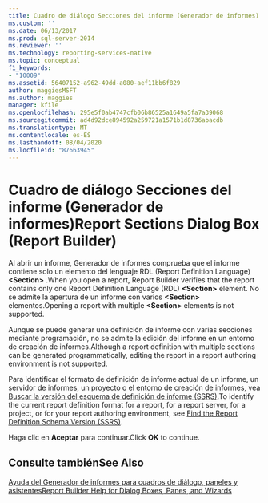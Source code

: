 ```yaml
---
title: Cuadro de diálogo Secciones del informe (Generador de informes) | Microsoft Docs
ms.custom: ''
ms.date: 06/13/2017
ms.prod: sql-server-2014
ms.reviewer: ''
ms.technology: reporting-services-native
ms.topic: conceptual
f1_keywords:
- "10009"
ms.assetid: 56407152-a962-49dd-a080-aef11bb6f829
author: maggiesMSFT
ms.author: maggies
manager: kfile
ms.openlocfilehash: 295e5f0ab4747cfb06b86525a1649a5fa7a39068
ms.sourcegitcommit: ad4d92dce894592a259721a1571b1d8736abacdb
ms.translationtype: MT
ms.contentlocale: es-ES
ms.lasthandoff: 08/04/2020
ms.locfileid: "87663945"
---
```

# <a name="report-sections-dialog-box-report-builder"></a><span data-ttu-id="91267-102">Cuadro de diálogo Secciones del informe (Generador de informes)</span><span class="sxs-lookup"><span data-stu-id="91267-102">Report Sections Dialog Box (Report Builder)</span></span>
  <span data-ttu-id="91267-103">Al abrir un informe, Generador de informes comprueba que el informe contiene solo un elemento del lenguaje RDL (Report Definition Language) **\<Section>** .</span><span class="sxs-lookup"><span data-stu-id="91267-103">When you open a report, Report Builder verifies that the report contains only one Report Definition Language (RDL) **\<Section>** element.</span></span> <span data-ttu-id="91267-104">No se admite la apertura de un informe con varios **\<Section>** elementos.</span><span class="sxs-lookup"><span data-stu-id="91267-104">Opening a report with multiple **\<Section>** elements is not supported.</span></span>  
  
 <span data-ttu-id="91267-105">Aunque se puede generar una definición de informe con varias secciones mediante programación, no se admite la edición del informe en un entorno de creación de informes.</span><span class="sxs-lookup"><span data-stu-id="91267-105">Although a report definition with multiple sections can be generated programmatically, editing the report in a report authoring environment is not supported.</span></span>  
  
 <span data-ttu-id="91267-106">Para identificar el formato de definición de informe actual de un informe, un servidor de informes, un proyecto o el entorno de creación de informes, vea [Buscar la versión del esquema de definición de informe &#40;SSRS&#41;](../reports/find-the-report-definition-schema-version-ssrs.md).</span><span class="sxs-lookup"><span data-stu-id="91267-106">To identify the current report definition format for a report, for a report server, for a project, or for your report authoring environment, see [Find the Report Definition Schema Version &#40;SSRS&#41;](../reports/find-the-report-definition-schema-version-ssrs.md).</span></span>  
  
 <span data-ttu-id="91267-107">Haga clic en **Aceptar** para continuar.</span><span class="sxs-lookup"><span data-stu-id="91267-107">Click **OK** to continue.</span></span>  
  
## <a name="see-also"></a><span data-ttu-id="91267-108">Consulte también</span><span class="sxs-lookup"><span data-stu-id="91267-108">See Also</span></span>  
 [<span data-ttu-id="91267-109">Ayuda del Generador de informes para cuadros de diálogo, paneles y asistentes</span><span class="sxs-lookup"><span data-stu-id="91267-109">Report Builder Help for Dialog Boxes, Panes, and Wizards</span></span>](../report-builder-help-for-dialog-boxes-panes-and-wizards.md)  
  
  
